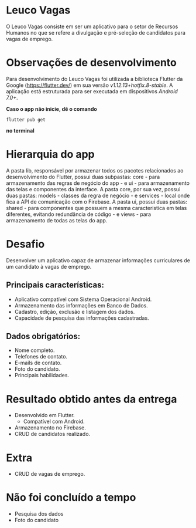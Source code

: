 # Leuco Vagas

O Leuco Vagas consiste em ser um aplicativo para o setor de Recursos Humanos no que se refere a divulgação e pré-seleção de candidatos para vagas de emprego.

# Observações de desenvolvimento

Para desenvolvimento do Leuco Vagas foi utilizada a biblioteca Flutter da Google (https://flutter.dev/) em sua versão *v1.12.13+hotfix.8-stable*.
A aplicação está estruturada para ser executada em dispositivos *Android 7.0+*.

**Caso o app não inicie, dê o comando** <pre><code>flutter pub get</code></pre> **no terminal**

# Hierarquia do app

A pasta lib, responsável por armazenar todos os pacotes relacionados ao desenvolvimento do Flutter, possui duas subpastas: core - para armazenamento das regras de negócio do app - e ui - para armazenamento das telas e componentes da interface.
A pasta core, por sua vez, possui duas pastas: models - classes da regra de negócio - e services - local onde fica a API de comunicação com o Firebase.
A pasta ui, possui duas pastas: shared - para componentes que possuem a mesma caracteristica em telas diferentes, evitando redundância de código - e views - para armazenamento de todas as telas do app.

# Desafio

Desenvolver um aplicativo capaz de armazenar informações curriculares de um candidato à vagas de emprego.

## Principais características:
- Aplicativo compatível com Sistema Operacional Android.
- Armazenamento das informações em Banco de Dados.
- Cadastro, edição, exclusão e listagem dos dados.
- Capacidade de pesquisa das informações cadastradas.

## Dados obrigatórios:
- Nome completo.
- Telefones de contato.
- E-mails de contato.
- Foto do candidato.
- Principais habilidades.

# Resultado obtido antes da entrega
- Desenvolvido em Flutter.
  - Compatível com Android.
- Armazenamento no Firebase.
- CRUD de candidatos realizado.

# Extra

- CRUD de vagas de emprego.

# Não foi concluído a tempo
- Pesquisa dos dados
- Foto do candidato
